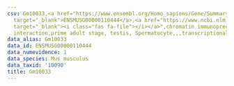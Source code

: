 ```yaml
---
csv: Gm10033,<a href="https://www.ensembl.org/Homo_sapiens/Gene/Summary?db=core;g=ENSMUSG00000110444"
  target="_blank">ENSMUSG00000110444</a>,<a href="https://www.ncbi.nlm.nih.gov/pubmed/25450459"
  target="_blank"><i class="fas fa-file"></i></a>",chromatin immunoprecipitation assay,direct
  interaction,prime adult stage, testis, Spermatocyte,,,transcriptional regulation,
data_alias: Gm10033
data_id: ENSMUSG00000110444
data_numevidence: 1
data_species: Mus musculus
data_taxid: '10090'
title: Gm10033
---
```

